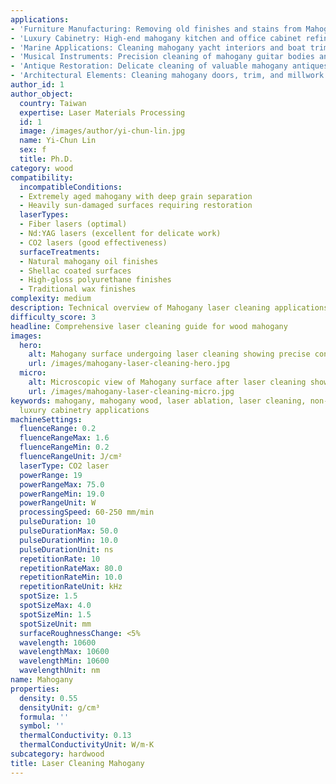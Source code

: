 ```yaml
---
applications:
- 'Furniture Manufacturing: Removing old finishes and stains from Mahogany furniture surfaces'
- 'Luxury Cabinetry: High-end mahogany kitchen and office cabinet refinishing'
- 'Marine Applications: Cleaning mahogany yacht interiors and boat trim'
- 'Musical Instruments: Precision cleaning of mahogany guitar bodies and piano cases'
- 'Antique Restoration: Delicate cleaning of valuable mahogany antiques'
- 'Architectural Elements: Cleaning mahogany doors, trim, and millwork'
author_id: 1
author_object:
  country: Taiwan
  expertise: Laser Materials Processing
  id: 1
  image: /images/author/yi-chun-lin.jpg
  name: Yi-Chun Lin
  sex: f
  title: Ph.D.
category: wood
compatibility:
  incompatibleConditions:
  - Extremely aged mahogany with deep grain separation
  - Heavily sun-damaged surfaces requiring restoration
  laserTypes:
  - Fiber lasers (optimal)
  - Nd:YAG lasers (excellent for delicate work)
  - CO2 lasers (good effectiveness)
  surfaceTreatments:
  - Natural mahogany oil finishes
  - Shellac coated surfaces
  - High-gloss polyurethane finishes
  - Traditional wax finishes
complexity: medium
description: Technical overview of Mahogany laser cleaning applications and parameters
difficulty_score: 3
headline: Comprehensive laser cleaning guide for wood mahogany
images:
  hero:
    alt: Mahogany surface undergoing laser cleaning showing precise contamination removal
    url: /images/mahogany-laser-cleaning-hero.jpg
  micro:
    alt: Microscopic view of Mahogany surface after laser cleaning showing detailed surface structure
    url: /images/mahogany-laser-cleaning-micro.jpg
keywords: mahogany, mahogany wood, laser ablation, laser cleaning, non-contact cleaning, furniture manufacturing applications,
  luxury cabinetry applications
machineSettings:
  fluenceRange: 0.2
  fluenceRangeMax: 1.6
  fluenceRangeMin: 0.2
  fluenceRangeUnit: J/cm²
  laserType: CO2 laser
  powerRange: 19
  powerRangeMax: 75.0
  powerRangeMin: 19.0
  powerRangeUnit: W
  processingSpeed: 60-250 mm/min
  pulseDuration: 10
  pulseDurationMax: 50.0
  pulseDurationMin: 10.0
  pulseDurationUnit: ns
  repetitionRate: 10
  repetitionRateMax: 80.0
  repetitionRateMin: 10.0
  repetitionRateUnit: kHz
  spotSize: 1.5
  spotSizeMax: 4.0
  spotSizeMin: 1.5
  spotSizeUnit: mm
  surfaceRoughnessChange: <5%
  wavelength: 10600
  wavelengthMax: 10600
  wavelengthMin: 10600
  wavelengthUnit: nm
name: Mahogany
properties:
  density: 0.55
  densityUnit: g/cm³
  formula: ''
  symbol: ''
  thermalConductivity: 0.13
  thermalConductivityUnit: W/m·K
subcategory: hardwood
title: Laser Cleaning Mahogany
---
```

